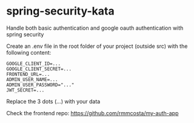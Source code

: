 ﻿# spring-security-kata
Handle both basic authentication and google oauth authentication with spring security

Create an .env file in the root folder of your project (outside src) with the following content:
```
GOOGLE_CLIENT_ID=...
GOOGLE_CLIENT_SECRET=...
FRONTEND_URL=...
ADMIN_USER_NAME=...
ADMIN_USER_PASSWORD="..."
JWT_SECRET=...
```
Replace the 3 dots (...) with your data

Check the frontend repo: https://github.com/rmmcosta/my-auth-app
